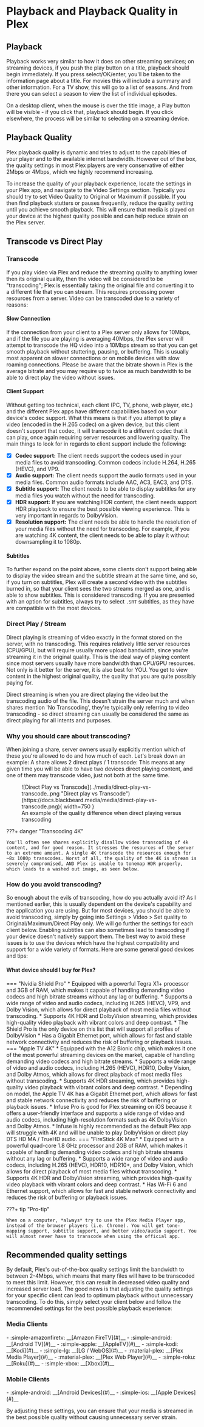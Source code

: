 # Playback and Playback Quality in Plex

## Playback

Playback works very similar to how it does on other streaming services; on streaming devices, if you push the play button on a title, playback should begin immediately. If you press select/OK/enter, you'll be taken to the information page about a title. For movies this will include a summary and other information. For a TV show, this will go to a list of seasons. And from there you can select a season to view the list of individual episodes.

On a desktop client, when the mouse is over the title image, a Play button will be visible - if you click that, playback should begin. If you click elsewhere, the process will be similar to selecting on a streaming device.

## Playback Quality

Plex playback quality is dynamic and tries to adjust to the capabilities of your player and to the available internet bandwidth. However out of the box, the quality settings in most Plex players are very conservative of either 2Mbps or 4Mbps, which we highly recommend increasing.

To increase the quality of your playback experience, locate the settings in your Plex app, and navigate to the Video Settings section. Typically you should try to set Video Quality to Original or Maximum if possible. If you then find playback stutters or pauses frequently, reduce the quality setting until you achieve smooth playback. This will ensure that media is played on your device at the highest quality possible and can help reduce strain on the Plex server.

## Transcode vs Direct Play

### Transcode

If you play video via Plex and reduce the streaming quality to anything lower then its original quality, then the video will be considered to be "transcoding"; Plex is essentially taking the original file and converting it to a different file that you can stream. This requires processing power resources from a server. Video can be transcoded due to a variety of reasons:

#### Slow Connection

If the connection from your client to a Plex server only allows for 10Mbps, and if the file you are playing is averaging 40Mbps, the Plex server will attempt to transcode the HQ video into a 10Mbps stream so that you can get smooth playback without stuttering, pausing, or buffering. This is usually most apparent on slower connections or on mobile devices with slow roaming connections. Please be aware that the bitrate shown in Plex is the average bitrate and you may require up to twice as much bandwidth to be able to direct play the video without issues.

#### Client Support

Without getting too technical, each client (PC, TV, phone, web player, etc.) and the different Plex apps have different capabilities based on your device's codec support. What this means is that if you attempt to play a video (encoded in the H.265 codec) on a given device, but this client doesn't support that codec, it will transcode it to a different codec that it can play, once again requiring server resources and lowering quality. The main things to look for in regards to client support include the following:

- [x] **Codec support:** The client needs support the codecs used in your media files to avoid transcoding. Common codecs include H.264, H.265 (HEVC), and VP9.
- [x] **Audio support:** The client needs support the audio formats used in your media files. Common audio formats include AAC, AC3, EAC3, and DTS.
- [x] **Subtitle support:** The client needs to be able to display subtitles for any media files you watch without the need for transcoding.
- [x] **HDR support:** If you are watching HDR content, the client needs support HDR playback to ensure the best possible viewing experience. This is very important in regards to DolbyVision.
- [x] **Resolution support:** The client needs be able to handle the resolution of your media files without the need for transcoding. For example, if you are watching 4K content, the client needs to be able to play it without downsampling it to 1080p.

#### Subtitles

To further expand on the point above, some clients don't support being able to display the video stream and the subtitle stream at the same time, and so, if you turn on subtitles, Plex will create a second video with the subtitles burned in, so that your client sees the two streams merged as one, and is able to show subtitles. This is considered transcoding. If you are presented with an option for subtitles, always try to select `.SRT` subtitles, as they have are compatible with the most devices.

### Direct Play / Stream

Direct playing is streaming of video exactly in the format stored on the server, with no transcoding. This requires relatively little server resources (CPU/GPU), but will require usually more upload bandwidth, since you're streaming it in the original quality. This is the ideal way of playing content since most servers usually have more bandwidth than CPU/GPU resources. Not only is it better for the server, it is also best for YOU. You get to view content in the highest original quality, the quality that you are quite possibly paying for.

Direct streaming is when you are direct playing the video but the transcoding audio of the file. This doesn't strain the server much and when shares mention 'No Transcoding', they're typically only referring to video transcoding - so direct streaming can usually be considered the same as direct playing for all intents and purposes.

### Why you should care about transcoding?

When joining a share, server owners usually explicitly mention which of these you're allowed to do and how much of each. Let's break down an example: A share allows 2 direct plays / 1 transcode: This means at any given time you will be able to have two devices direct playing content, and one of them may transcode video, just not both at the same time.

<figure markdown>
![Direct Play vs Transcode](../media/direct-play-vs-transcode..png "Direct play vs Transcode")(https://docs.blackbeard.media/media/direct-play-vs-transcode.png){ width=750 }
    <figcaption>An example of the quality difference when direct playing versus transcoding</figcaption>
</figure>


???+ danger "Transcoding 4K"

    You'll often see shares explicitly disallow video transcoding of 4k content, and for good reason. It stresses the resources of the server to an extreme amount. A single 4K transcode the resources enough for ~8x 1080p transcodes. Worst of all, the quality of the 4K is stream is severely compromised, AND Plex is unable to tonemap HDR properly, which leads to a washed out image, as seen below.

### How do you avoid transcoding?

So enough about the evils of transcoding, how do you actually avoid it? As I mentioned earlier, this is usually dependent on the device's capability and the application you are using. But for most devices, you should be able to avoid transcoding, simply by going into Settings > Video > Set quality to Original/Maximum/Direct Play only. We will go further the settings for each client below. Enabling subtitles can also sometimes lead to transcoding if your device doesn't natively support them. The best way to avoid these issues is to use the devices which have the highest compatibility and support for a wide variety of formats. Here are some general good devices and tips:

#### What device should I buy for Plex?

<div class="grid" markdown>
=== "Nvidia Shield Pro"
    * Equipped with a powerful Tegra X1+ processor and 3GB of RAM, which makes it capable of handling demanding video codecs and high bitrate streams without any lag or buffering.
    * Supports a wide range of video and audio codecs, including H.265 (HEVC), VP9, and Dolby Vision, which allows for direct playback of most media files without transcoding.
    * Supports 4K HDR and DolbyVision streaming, which provides high-quality video playback with vibrant colors and deep contrast.
        * The Shield Pro is the only device on this list that will support all profiles of DolbyVision
    * Has a Gigabit Ethernet port, which allows for fast and stable network connectivity and reduces the risk of buffering or playback issues.
=== "Apple TV 4K"
    * Equipped with the A12 Bionic chip, which makes it one of the most powerful streaming devices on the market, capable of handling demanding video codecs and high bitrate streams.
    * Supports a wide range of video and audio codecs, including H.265 (HEVC), HDR10, Dolby Vision, and Dolby Atmos, which allows for direct playback of most media files without transcoding.
    * Supports 4K HDR streaming, which provides high-quality video playback with vibrant colors and deep contrast.
    * Depending on model, the Apple TV 4K has a Gigabit Ethernet port, which allows for fast and stable network connectivity and reduces the risk of buffering or playback issues.
    * Infuse Pro is good for Plex streaming on iOS because it offers a user-friendly interface and supports a wide range of video and audio codecs, including high-resolution formats such as 4K DolbyVision and Dolby Atmos.
        * Infuse is highly recommended as the default Plex app will struggle with 4K and will be unable to play DolbyVision or direct play DTS HD MA / TrueHD audio.
=== "FireStick 4K Max"
    * Equipped with a powerful quad-core 1.8 GHz processor and 2GB of RAM, which makes it capable of handling demanding video codecs and high bitrate streams without any lag or buffering.
    * Supports a wide range of video and audio codecs, including H.265 (HEVC), HDR10, HDR10+, and Dolby Vision, which allows for direct playback of most media files without transcoding.
    * Supports 4K HDR and DolbyVision streaming, which provides high-quality video playback with vibrant colors and deep contrast.
    * Has Wi-Fi 6 and Ethernet support, which allows for fast and stable network connectivity and reduces the risk of buffering or playback issues.
</div>

???+ tip "Pro-tip"

    When on a computer, *always* try to use the Plex Media Player app, instead of the browser players (i.e. Chrome). You will get tone-mapping support, subtitle support, and better video/audio support. You will almost never have to transcode when using the official app.

## Recommended quality settings

By default, Plex's out-of-the-box quality settings limit the bandwidth to between 2-4Mbps, which means that many files will have to be transcoded to meet this limit. However, this can result in decreased video quality and increased server load. The good news is that adjusting the quality settings for your specific client can lead to optimum playback without unnecessary transcoding. To do this, simply select your client below and follow the recommended settings for the best possible playback experience:

### Media Clients
<div class="grid cards" markdown>
- :simple-amazonfiretv: __[Amazon FireTV](#)__
- :simple-android: __[Android TV](#)__
- :simple-apple: __[AppleTV](#)__
- :simple-kodi: __[Kodi](#)__
- :simple-lg: __[LG / WebOS](#)__
- :material-plex: __[Plex Media Player](#)__
- :material-plex: __[Plex Web Player](#)__
- :simple-roku: __[Roku](#)__
- :simple-xbox: __[Xbox](#)__
</div>

### Mobile Clients
<div class="grid cards" markdown>
- :simple-android: __[Android Devices](#)__
- :simple-ios: __[Apple Devices](#)__
</div>

By adjusting these settings, you can ensure that your media is streamed in the best possible quality without causing unnecessary server strain.
